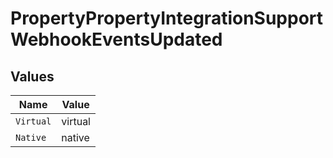 # PropertyPropertyIntegrationSupportWebhookEventsUpdated


## Values

| Name      | Value     |
| --------- | --------- |
| `Virtual` | virtual   |
| `Native`  | native    |